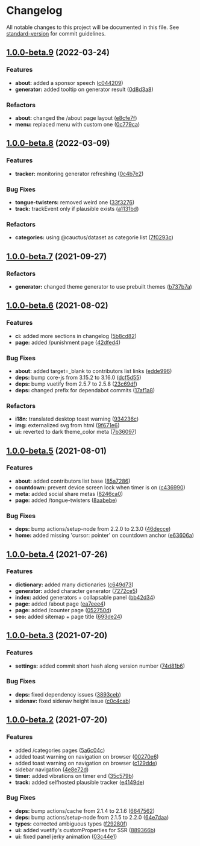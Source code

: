 # Changelog

All notable changes to this project will be documented in this file. See [standard-version](https://github.com/conventional-changelog/standard-version) for commit guidelines.

## [1.0.0-beta.9](https://github.com/CorentinTh/cauctus/compare/v1.0.0-beta.8...v1.0.0-beta.9) (2022-03-24)


### Features

* **about:** added a sponsor speech ([c044209](https://github.com/CorentinTh/cauctus/commit/c044209bba0767caa37a702ca8f4d6d8927261b1))
* **generator:** added tooltip on generator result ([0d8d3a8](https://github.com/CorentinTh/cauctus/commit/0d8d3a80848387d71e864bb79bf0dca643ae09fb))


### Refactors

* **about:** changed the /about page layout ([e8cfe7f](https://github.com/CorentinTh/cauctus/commit/e8cfe7f79af7408a9a9b141b7e4ab7ac30b042e3))
* **menu:** replaced menu with custom one ([0c779ca](https://github.com/CorentinTh/cauctus/commit/0c779ca37281c71c0c01aabdd80a9f91cd6c8d43))

## [1.0.0-beta.8](https://github.com/CorentinTh/cauctus/compare/v1.0.0-beta.7...v1.0.0-beta.8) (2022-03-09)


### Features

* **tracker:** monitoring generator refreshing ([0c4b7e2](https://github.com/CorentinTh/cauctus/commit/0c4b7e26a42c2e9995737b662c9418d771b6fb42))


### Bug Fixes

* **tongue-twisters:** removed weird one ([33f3276](https://github.com/CorentinTh/cauctus/commit/33f327601feaa6c8e8ffeee0eac7540871f861ec))
* **track:** trackEvent only if plausible exists ([a1131bd](https://github.com/CorentinTh/cauctus/commit/a1131bdac6e1bfaa65b84ee160dacaaf80fd7a3f))


### Refactors

* **categories:** using @cauctus/dataset as categorie list ([7f0293c](https://github.com/CorentinTh/cauctus/commit/7f0293c9bcf4ec784fccdd6aded8fcdff2a2611e))

## [1.0.0-beta.7](https://github.com/CorentinTh/cauctus/compare/v1.0.0-beta.6...v1.0.0-beta.7) (2021-09-27)


### Refactors

* **generator:** changed theme generator to use prebuilt themes ([b737b7a](https://github.com/CorentinTh/cauctus/commit/b737b7a8784fafb5cafbb8c23308633f347bc9be))

## [1.0.0-beta.6](https://github.com/CorentinTh/cauctus/compare/v1.0.0-beta.5...v1.0.0-beta.6) (2021-08-02)


### Features

* **ci:** added more sections in changelog ([5b8cd82](https://github.com/CorentinTh/cauctus/commit/5b8cd82f0d79c19d61fc6569d44a6e0218d68f4e))
* **page:** added /punishment page ([42dfed4](https://github.com/CorentinTh/cauctus/commit/42dfed4f4420dfbb5cad6762727b14884b00b8df))


### Bug Fixes

* **about:** added target=_blank to contributors list links ([edde996](https://github.com/CorentinTh/cauctus/commit/edde99608d9b544bf0acfd3e7493220339e71b6d))
* **deps:** bump core-js from 3.15.2 to 3.16.0 ([dcf5d55](https://github.com/CorentinTh/cauctus/commit/dcf5d55ed767ff630c35ff15dcfdb4581bcbcb8e))
* **deps:** bump vuetify from 2.5.7 to 2.5.8 ([23c69df](https://github.com/CorentinTh/cauctus/commit/23c69dfc08118e1091e6f11437e7ec469dd9eee1))
* **deps:** changed prefix for dependabot commits ([17af1a8](https://github.com/CorentinTh/cauctus/commit/17af1a888da4c11b0d450af74421d36ca28e27fd))


### Refactors

* **i18n:** translated desktop toast warning ([934236c](https://github.com/CorentinTh/cauctus/commit/934236c3722d28ce169baf56bf0dc68ae1200f4e))
* **img:** externalized svg from html ([9f671e6](https://github.com/CorentinTh/cauctus/commit/9f671e69a2bf7c90a03948df42273832c6b49e12))
* **ui:** reverted to dark theme_color meta ([7b36097](https://github.com/CorentinTh/cauctus/commit/7b360979f21fa51fe25df7a79f7d280c7004e53a))

## [1.0.0-beta.5](https://github.com/CorentinTh/cauctus/compare/v1.0.0-beta.4...v1.0.0-beta.5) (2021-08-01)


### Features

* **about:** added contributors list base ([85a7286](https://github.com/CorentinTh/cauctus/commit/85a72862ee48fbf115607b1a3f4ef12c7a25d9a5))
* **countdown:** prevent device screen lock when timer is on ([c436990](https://github.com/CorentinTh/cauctus/commit/c436990f36fe03b23bdf54de31c800be70eb47a2))
* **meta:** added social share metas ([8246ca0](https://github.com/CorentinTh/cauctus/commit/8246ca02cab120cf6f29bd3432689061de82555c))
* **page:** added /tongue-twisters ([8aabebe](https://github.com/CorentinTh/cauctus/commit/8aabebe3b4a1a47e2257ffa43160aa268ae2d2f5))


### Bug Fixes

* **deps:** bump actions/setup-node from 2.2.0 to 2.3.0 ([46decce](https://github.com/CorentinTh/cauctus/commit/46decce6dee200d15ab5bd3be4fa2c5c6c268f86))
* **home:** added missing 'cursor: pointer' on countdown anchor ([e63606a](https://github.com/CorentinTh/cauctus/commit/e63606afa48244fec34671173bf4f4ee3c4ec6a8))

## [1.0.0-beta.4](https://github.com/CorentinTh/cauctus/compare/v1.0.0-beta.3...v1.0.0-beta.4) (2021-07-26)


### Features

* **dictionary:** added many dictionaries ([c649d73](https://github.com/CorentinTh/cauctus/commit/c649d737b83e235bd5e83101afffae23a8cd4971))
* **generator:** added character generator ([7272ce5](https://github.com/CorentinTh/cauctus/commit/7272ce5c23a6035b97a046ffd8eadd886d567cc8))
* **index:** added generators + collapsable panel ([bb42d34](https://github.com/CorentinTh/cauctus/commit/bb42d34d9f7d135c1fc4631a25379f940f34cae0))
* **page:** added /about page ([ea7eee4](https://github.com/CorentinTh/cauctus/commit/ea7eee468964fb79bddce7d30fefe6302859b9e1))
* **page:** added /counter page ([052750d](https://github.com/CorentinTh/cauctus/commit/052750dc72786eef0a5f58cae263854905797e24))
* **seo:** added sitemap + page title ([693de24](https://github.com/CorentinTh/cauctus/commit/693de2450d874699985d55918de4faf3ae4b61f4))

## [1.0.0-beta.3](https://github.com/CorentinTh/cauctus/compare/v1.0.0-beta.2...v1.0.0-beta.3) (2021-07-20)


### Features

* **settings:** added commit short hash along version number ([74d81b6](https://github.com/CorentinTh/cauctus/commit/74d81b60107bbfbbae887e2f3838fd7736b6dd3a))


### Bug Fixes

* **deps:** fixed dependency issues ([3893ceb](https://github.com/CorentinTh/cauctus/commit/3893ceb0b30f1d593bbee81e9af3991ab77e6831))
* **sidenav:** fixed sidenav height issue ([c0c4cab](https://github.com/CorentinTh/cauctus/commit/c0c4cab853253130e1da2fb8464682ddb8e700c8))

## [1.0.0-beta.2](https://github.com/CorentinTh/cauctus/compare/v1.0.0-beta.1...v1.0.0-beta.2) (2021-07-20)


### Features

* added /categories pages ([5a6c04c](https://github.com/CorentinTh/cauctus/commit/5a6c04cc353fb6444a0b2df1f1e6bb15930e2a73))
* added toast warning on navigation on browser ([00270e6](https://github.com/CorentinTh/cauctus/commit/00270e6102069cc4f4d16662599d734955d6781b))
* added toast warning on navigation on browser ([c129dde](https://github.com/CorentinTh/cauctus/commit/c129dde8bb40f24c23a04b1db488e3c0bc80997f))
* sidebar navigation ([4e8e72d](https://github.com/CorentinTh/cauctus/commit/4e8e72d19eceea1c7ebc5ca0716198ffb44262e3))
* **timer:** added vibrations on timer end ([35c579b](https://github.com/CorentinTh/cauctus/commit/35c579b9666112b7cb258704f6889de0db6bd9f9))
* **track:** added selfhosted plausible tracker ([e4149de](https://github.com/CorentinTh/cauctus/commit/e4149de8886f5eab4d0f5db0dc0be11a45b0621e))


### Bug Fixes

* **deps:** bump actions/cache from 2.1.4 to 2.1.6 ([6647562](https://github.com/CorentinTh/cauctus/commit/6647562ac2d34d443efc4b8d8fa735c21a64ffe1))
* **deps:** bump actions/setup-node from 2.1.5 to 2.2.0 ([64e7daa](https://github.com/CorentinTh/cauctus/commit/64e7daae498aef7adf6367b60b27789295d654ec))
* **types:** corrected ambiguous types ([f29280f](https://github.com/CorentinTh/cauctus/commit/f29280fe2e3f49e66649016278cb27b8139d974a))
* **ui:** added vuetify's customProperties for SSR ([889366b](https://github.com/CorentinTh/cauctus/commit/889366b7b7c8af82eb461539b051e784ef4fe5a4))
* **ui:** fixed panel jerky animation ([03c44e1](https://github.com/CorentinTh/cauctus/commit/03c44e1f910d46767593e8b3f7c0c9989241a966))
